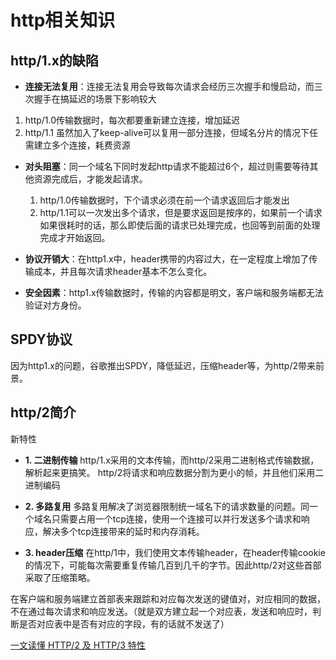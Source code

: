# http相关知识

## http/1.x的缺陷
* **连接无法复用**：连接无法复用会导致每次请求会经历三次握手和慢启动，而三次握手在搞延迟的场景下影响较大
 1. http/1.0传输数据时，每次都要重新建立连接，增加延迟
 2. http/1.1 虽然加入了keep-alive可以复用一部分连接，但域名分片的情况下任需建立多个连接，耗费资源

* **对头阻塞**：同一个域名下同时发起http请求不能超过6个，超过则需要等待其他资源完成后，才能发起请求。
  1. http/1.0传输数据时，下个请求必须在前一个请求返回后才能发出
  2. http/1.1可以一次发出多个请求，但是要求返回是按序的，如果前一个请求如果很耗时的话，那么即使后面的请求已处理完成，也回等到前面的处理完成才开始返回。

* **协议开销大**：在http1.x中，header携带的内容过大，在一定程度上增加了传输成本，并且每次请求header基本不怎么变化。

* **安全因素**：http1.x传输数据时，传输的内容都是明文，客户端和服务端都无法验证对方身份。

## SPDY协议
因为http1.x的问题，谷歌推出SPDY，降低延迟，压缩header等，为http/2带来前景。

## http/2简介
新特性
* **1. 二进制传输**
http/1.x采用的文本传输，而http/2采用二进制格式传输数据，解析起来更搞笑。
http/2将请求和响应数据分割为更小的帧，并且他们采用二进制编码

* **2. 多路复用**
多路复用解决了浏览器限制统一域名下的请求数量的问题。同一个域名只需要占用一个tcp连接，使用一个连接可以并行发送多个请求和响应，解决多个tcp连接带来的延时和内存消耗。

* **3. header压缩**
在http/1中，我们使用文本传输header，在header传输cookie的情况下，可能每次需要重复传输几百到几千的字节。因此http/2对这些首部采取了压缩策略。

在客户端和服务端建立首部表来跟踪和对应每次发送的键值对，对应相同的数据，不在通过每次请求和响应发送。（就是双方建立起一个对应表，发送和响应时，判断是否对应表中是否有对应的字段，有的话就不发送了）

[一文读懂 HTTP/2 及 HTTP/3 特性](https://blog.fundebug.com/2019/03/07/understand-http2-and-http3/)